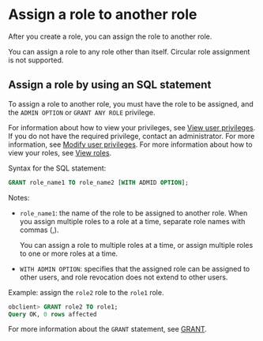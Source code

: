 # Assign a role to another role

After you create a role, you can assign the role to another role.

You can assign a role to any role other than itself. Circular role assignment is not supported.

## Assign a role by using an SQL statement

To assign a role to another role, you must have the role to be assigned, and the `ADMIN OPTION` or `GRANT ANY ROLE` privilege.

For information about how to view your privileges, see [View user privileges](../400.view-the-user-permissions-of-oracle-mode.md). If you do not have the required privilege, contact an administrator. For more information, see [Modify user privileges](../500.modify-user-permissions-for-oralce-tenant-of-oracle-mode.md). For more information about how to view your roles, see [View roles](../900.manage-roles-of-oracle-mode/).

Syntax for the SQL statement:

```sql
GRANT role_name1 TO role_name2 [WITH ADMID OPTION];
```

Notes:

* `role_name1`: the name of the role to be assigned to another role. When you assign multiple roles to a role at a time, separate role names with commas (,).

   You can assign a role to multiple roles at a time, or assign multiple roles to one or more roles at a time.

* `WITH ADMIN OPTION`: specifies that the assigned role can be assigned to other users, and role revocation does not extend to other users.

Example: assign the `role2` role to the `role1` role.

```sql
obclient> GRANT role2 TO role1;
Query OK, 0 rows affected
```

For more information about the `GRANT` statement, see [GRANT](../../../../../../400.development-reference/100.sql-syntax/300.common-tenant-of-oracle-mode/900.sql-statement-of-oracle-mode/300.dcl-of-oracle-mode/1700.grant-of-oracle-mode.md).
